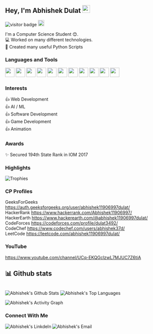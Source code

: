 ## Hey, I'm Abhishek Dulat <img src="https://media.giphy.com/media/hvRJCLFzcasrR4ia7z/giphy.gif" width="25px">

![visitor badge](https://visitor-badge.glitch.me/badge?page_id=Abhishek37-dulat.visitor-badge)
<a href="https://github.com/Abhishek37-dulat"><img alt="followers" title="Follow me on Github" src="https://img.shields.io/github/followers/Abhishek37-dulat?color=236ad3&labelColor=1155ba&style=for-the-badge&logo=github&label=Follow" height="20px"/></a>  
    
I'm a Computer Science Student 😊.  
💻 Worked on many different technologies.  
📜 Created many useful Python Scripts   

<!-- <img alt="GIF" src="https://github.com/Abhishek37-dulat/Abhishek37-dulat/blob/main/d9lkb4q-801752ec-84b4-4a62-8d74-c7fd44091393.gif" width="500"/>   -->

### Languages and Tools  

<code><img height="30" src="https://img.icons8.com/color/48/000000/c-plus-plus-logo.png"/></code>
<code><img height="30" src="https://img.icons8.com/color/48/000000/python.png"/></code>
<code><img height="30" src="https://img.icons8.com/color/48/000000/c-programming.png"/></code>
<code><img height="30" src="https://img.icons8.com/color/48/000000/java-coffee-cup-logo.png"/></code>
<code><img height="30" src="https://img.icons8.com/color/48/000000/html-5.png"/></code>
<code><img height="30" src="https://img.icons8.com/color/48/000000/css3.png"/></code>
<code><img height="30" src="https://img.icons8.com/color/48/000000/javascript.png"/></code>
<code><img height="30" src="https://cdn.freebiesupply.com/logos/large/2x/react-1-logo-png-transparent.png"/></code>
<code><img height="30" src="https://img.icons8.com/color/48/000000/oracle-logo.png"/></code>
<code><img height="30" src="https://img.icons8.com/fluent/48/000000/github.png"/></code>
<code><img height="30" src="https://img.icons8.com/ios-filled/50/000000/unity.png"/></code>  

### Interests
👍 Web Development  
👍 AI / ML  
👍 Software Development  
👍 Game Development  
👍 Animation      

### Awards
✨ Secured 194th State Rank in IOM 2017   

### **Highlights**

![Trophies](https://github-profile-trophy.vercel.app/?username=Abhishek37-dulat&theme=dracula&column=7&margin-w=15&margin-h=15)

### CP Profiles
 GeeksForGeeks  https://auth.geeksforgeeks.org/user/abhishek11906997dulat/ <br/> 
 HackerRank     https://www.hackerrank.com/Abhishek11906997/<br/>
 HackerEarth    https://www.hackerearth.com/@abhishek11906997dulat/<br/>
 CodeForces     https://codeforces.com/profile/dulat3492/<br/>
 CodeChef       https://www.codechef.com/users/abhishek37d/<br/>
 LeetCode       https://leetcode.com/abhishek11906997dulat/<br/>
 
 
### YouTube
 https://www.youtube.com/channel/UCq-EKQGclzwL7MJUC7Z6tiA  
 

## 📊 Github stats

<!-- <details>  -->
<!--   <summary>💻 GitHub Profile Stats</summary> -->
  <br/>
    <a><img alt="Abhishek's Github Stats" src="https://denvercoder1-github-readme-stats.vercel.app/api?username=Abhishek37-dulat&show_icons=true&count_private=true&theme=react&hide_border=true&bg_color=1F222E&title_color=F85D7F&icon_color=F8D866" /></a>
  <a><img alt="Abhishek's Top Languages" src="https://denvercoder1-github-readme-stats.vercel.app/api/top-langs/?username=Abhishek37-dulat&langs_count=8&layout=compact&theme=react&hide_border=true&bg_color=1F222E&title_color=F85D7F&icon_color=F8D866" /></a>
  <br/>
<!--   <b>Note:</b> Top languages is only a metric of the languages my public code consists of and doesn't reflect experience or skill level. -->
<!-- </details> -->

<a><img alt="Abhishek's Activity Graph" src="https://activity-graph.herokuapp.com/graph?username=Abhishek37-dulat&bg_color=1F222E&color=F8D866&line=F85D7F&point=FFFFFF&hide_border=true" /></a>  

### Connect With Me
<a href="https://www.linkedin.com/in/abhishek-dulat-a73430192/" target="_blank">
  <img align="left" alt="Abhishek's LinkdeIn" src="https://img.shields.io/badge/LinkedIn-0077B5?style=for-the-badge&logo=linkedin&logoColor=white" />
</a>
<a href="Abhishek11906997dulat@gmail.com" target="_blank">
  <img align="left" alt="Abhishek's Email" src="https://img.shields.io/badge/Gmail-D14836?style=for-the-badge&logo=gmail&logoColor=white" />
</a>
